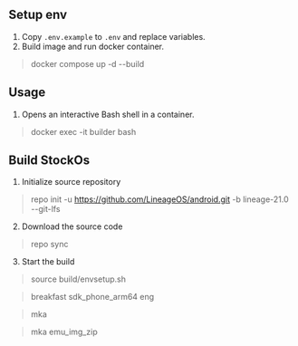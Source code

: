 ## Setup env

1. Copy `.env.example` to `.env` and replace variables.
2. Build image and run docker container.

> docker compose up -d --build

## Usage

1. Opens an interactive Bash shell in a container.

> docker exec -it builder bash

## Build StockOs

1. Initialize source repository 

> repo init -u https://github.com/LineageOS/android.git -b lineage-21.0 --git-lfs

2. Download the source code

> repo sync

3. Start the build

> source build/envsetup.sh

> breakfast sdk_phone_arm64 eng

> mka

> mka emu_img_zip

